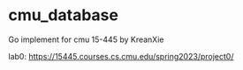 # cmu_database

Go implement for cmu 15-445 by KreanXie

lab0: https://15445.courses.cs.cmu.edu/spring2023/project0/